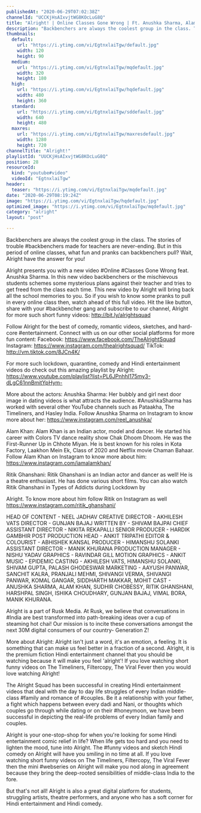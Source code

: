 ```yaml
---
publishedAt: "2020-06-29T07:02:38Z"
channelId: "UCCKjHsAIxvjtWG8KOcLuG8Q"
title: "Alright! | Online Classes Gone Wrong | Ft. Anushka Sharma, Alam Khan & Ritik Ghansani"
description: "Backbenchers are always the coolest group in the class. The stories of trouble #backbenchers made for teachers are never-ending. But in this period of online classes, what fun and pranks can backbenchers pull? Wait, Alright have the answer for you!\n\nAlright presents you with a new video #Online #Classes Gone Wrong feat. Anushka Sharma. In this new video backbenchers or the mischievous students schemes some mysterious plans against their teacher and tries to get freed from the class each time. This new video by Alright will bring back all the school memories to you. So if you wish to know some pranks to pull in every online class then, watch ahead of this full video. Hit the like button, share with your #backbencher gang and subscribe to our channel, Alright for more such short funny videos: http://bit.ly/alrightsquad\n\nFollow Alright for the best of comedy, romantic videos, sketches, and hard-core #entertainment. Connect with us on our other social platforms for more fun content: Facebook: https://www.facebook.com/TheAlrightSquad Instagram: https://www.instagram.com/thealrightsquad/ TikTok: http://vm.tiktok.com/8JCn4K/\n\nFor more such lockdown, quarantine, comedy and Hindi entertainment videos do check out this amazing playlist by Alright: https://www.youtube.com/playlist?list=PL6JPnhhI175my3-dLgC61nnBmitYpHym-\n\nMore about the actors:\nAnushka Sharma: Her bubbly and girl next door image in dating videos is what attracts the audience. #AnushkaSharma has worked with several other YouTube channels such as Pataakha, The Timeliners, and Hasley India. Follow Anushka Sharma on Instagram to know more about her: https://www.instagram.com/reel_anushka/\n\nAlam Khan: Alam Khan is an Indian actor, model and dancer. He started his career with Colors TV dance reality show Chak Dhoom Dhoom. He was the First-Runner Up in Chhote Miyan. He is best known for his roles in Kota Factory, Laakhon Mein Ek, Class of 2020 and Netflix movie Chaman Bahaar. Follow Alam Khan on Instagram to know more about him: https://www.instagram.com/iamalamkhan/\n\nRitik Ghanshani: Ritik Ghanshani is an Indian actor and dancer as well! He is a theatre enthusiast. He has done various short films. You can also watch Ritik Ghanshani in Types of Addicts during Lockdown by\n\nAlright. To know more about him follow Ritik on Instagram as well https://www.instagram.com/ritik_ghanshani/\n\nHEAD OF CONTENT - NEEL JADHAV\nCREATIVE DIRECTOR - AKHILESH VATS\nDIRECTOR - GUNJAN BAJAJ\nWRITTEN BY - SHIVAM BAJPAI\nCHIEF ASSISTANT DIRECTOR - NIKITA REKAPALLI\nSENIOR PRODUCER - HARDIK GAMBHIR\nPOST PRODUCTION HEAD - ANKIT TRIPATHI\nEDITOR & COLOURIST -  ABHISHEK KANSAL\nPRODUCER - HIMANSHU SOLANKI\nASSISTANT DIRECTOR - MANIK KHURANA\nPRODUCTION MANAGER - NISHU YADAV\nGRAPHICS - RAVINDAR GILL\nMOTION GRAPHICS - ANKIT\nMUSIC - EPIDEMIC\nCASTING - AKHILESH VATS, HIMANSHU SOLANKI, SHIVAM GUPTA, PALASH GHODESWAR\nMARKETING - AAYUSH PANWAR, SANCHIT KALRA, PRANJALI MEHMI, SHIVANGI VERMA, SHIVANGI PANWAR, KOMAL GANGAR, SIDDHARTH MAKKAR, MOHIT\nCAST - ANUSHKA SHARMA, ALAM KHAN, SUDHIR CHOBESSY,  RITIK GHANSHANI, HARSHPAL SINGH, ISHIKA CHOUDHARY, GUNJAN BAJAJ, VIMAL BORA, MANIK KHURANA.\n\nAlright is a part of Rusk Media. At Rusk, we believe that conversations in #India are best transformed into path-breaking ideas over a cup of steaming hot chai! Our mission is to incite these conversations amongst the next 30M digital consumers of our country- Generation Z!\n\nMore about Alright: Alright isn't just a word, it's an emotion, a feeling. It is something that can make us feel better in a fraction of a second. Alright, it is the premium fiction Hindi entertainment channel that you should be watching because it will make you feel 'alright'! If you love watching short funny videos on The Timeliners, Filtercopy, The Viral Fever then you would love watching Alright!\n\nThe Alright Squad has been successful in creating Hindi entertainment videos that deal with the day to day life struggles of every Indian middle-class #family and romance of #couples. Be it a relationship with your father, a fight which happens between every dadi and Nani, or thoughts which couples go through while dating or on their #honeymoon, we have been successful in depicting the real-life problems of every Indian family and couples.\n\nAlright is your one-stop-shop for when you're looking for some Hindi entertainment comic relief in life? When life gets too hard and you need to lighten the mood, tune into Alright. The #funny videos and sketch Hindi comedy on Alright will have you smiling in no time at all. If you love watching short funny videos on The Timeliners, Filtercopy, The Viral Fever then the mini #webseries on Alright will make you nod along in agreement because they bring the deep-rooted sensibilities of middle-class India to the fore.\n\nBut that's not all! Alright is also a great digital platform for students, struggling artists, theatre performers, and anyone who has a soft corner for Hindi entertainment and Hindi comedy."
thumbnails:
  default:
    url: "https://i.ytimg.com/vi/EgtnxlaiTgw/default.jpg"
    width: 120
    height: 90
  medium:
    url: "https://i.ytimg.com/vi/EgtnxlaiTgw/mqdefault.jpg"
    width: 320
    height: 180
  high:
    url: "https://i.ytimg.com/vi/EgtnxlaiTgw/hqdefault.jpg"
    width: 480
    height: 360
  standard:
    url: "https://i.ytimg.com/vi/EgtnxlaiTgw/sddefault.jpg"
    width: 640
    height: 480
  maxres:
    url: "https://i.ytimg.com/vi/EgtnxlaiTgw/maxresdefault.jpg"
    width: 1280
    height: 720
channelTitle: "Alright!"
playlistId: "UUCKjHsAIxvjtWG8KOcLuG8Q"
position: 28
resourceId:
  kind: "youtube#video"
  videoId: "EgtnxlaiTgw"
header:
  teaser: "https://i.ytimg.com/vi/EgtnxlaiTgw/mqdefault.jpg"
date: "2020-06-29T08:19:24Z"
image: "https://i.ytimg.com/vi/EgtnxlaiTgw/hqdefault.jpg"
optimized_image: "https://i.ytimg.com/vi/EgtnxlaiTgw/mqdefault.jpg"
category: "alright"
layout: "post"

---
```

Backbenchers are always the coolest group in the class. The stories of trouble #backbenchers made for teachers are never-ending. But in this period of online classes, what fun and pranks can backbenchers pull? Wait, Alright have the answer for you!

Alright presents you with a new video #Online #Classes Gone Wrong feat. Anushka Sharma. In this new video backbenchers or the mischievous students schemes some mysterious plans against their teacher and tries to get freed from the class each time. This new video by Alright will bring back all the school memories to you. So if you wish to know some pranks to pull in every online class then, watch ahead of this full video. Hit the like button, share with your #backbencher gang and subscribe to our channel, Alright for more such short funny videos: http://bit.ly/alrightsquad

Follow Alright for the best of comedy, romantic videos, sketches, and hard-core #entertainment. Connect with us on our other social platforms for more fun content: Facebook: https://www.facebook.com/TheAlrightSquad Instagram: https://www.instagram.com/thealrightsquad/ TikTok: http://vm.tiktok.com/8JCn4K/

For more such lockdown, quarantine, comedy and Hindi entertainment videos do check out this amazing playlist by Alright: https://www.youtube.com/playlist?list=PL6JPnhhI175my3-dLgC61nnBmitYpHym-

More about the actors:
Anushka Sharma: Her bubbly and girl next door image in dating videos is what attracts the audience. #AnushkaSharma has worked with several other YouTube channels such as Pataakha, The Timeliners, and Hasley India. Follow Anushka Sharma on Instagram to know more about her: https://www.instagram.com/reel_anushka/

Alam Khan: Alam Khan is an Indian actor, model and dancer. He started his career with Colors TV dance reality show Chak Dhoom Dhoom. He was the First-Runner Up in Chhote Miyan. He is best known for his roles in Kota Factory, Laakhon Mein Ek, Class of 2020 and Netflix movie Chaman Bahaar. Follow Alam Khan on Instagram to know more about him: https://www.instagram.com/iamalamkhan/

Ritik Ghanshani: Ritik Ghanshani is an Indian actor and dancer as well! He is a theatre enthusiast. He has done various short films. You can also watch Ritik Ghanshani in Types of Addicts during Lockdown by

Alright. To know more about him follow Ritik on Instagram as well https://www.instagram.com/ritik_ghanshani/

HEAD OF CONTENT - NEEL JADHAV
CREATIVE DIRECTOR - AKHILESH VATS
DIRECTOR - GUNJAN BAJAJ
WRITTEN BY - SHIVAM BAJPAI
CHIEF ASSISTANT DIRECTOR - NIKITA REKAPALLI
SENIOR PRODUCER - HARDIK GAMBHIR
POST PRODUCTION HEAD - ANKIT TRIPATHI
EDITOR & COLOURIST -  ABHISHEK KANSAL
PRODUCER - HIMANSHU SOLANKI
ASSISTANT DIRECTOR - MANIK KHURANA
PRODUCTION MANAGER - NISHU YADAV
GRAPHICS - RAVINDAR GILL
MOTION GRAPHICS - ANKIT
MUSIC - EPIDEMIC
CASTING - AKHILESH VATS, HIMANSHU SOLANKI, SHIVAM GUPTA, PALASH GHODESWAR
MARKETING - AAYUSH PANWAR, SANCHIT KALRA, PRANJALI MEHMI, SHIVANGI VERMA, SHIVANGI PANWAR, KOMAL GANGAR, SIDDHARTH MAKKAR, MOHIT
CAST - ANUSHKA SHARMA, ALAM KHAN, SUDHIR CHOBESSY,  RITIK GHANSHANI, HARSHPAL SINGH, ISHIKA CHOUDHARY, GUNJAN BAJAJ, VIMAL BORA, MANIK KHURANA.

Alright is a part of Rusk Media. At Rusk, we believe that conversations in #India are best transformed into path-breaking ideas over a cup of steaming hot chai! Our mission is to incite these conversations amongst the next 30M digital consumers of our country- Generation Z!

More about Alright: Alright isn't just a word, it's an emotion, a feeling. It is something that can make us feel better in a fraction of a second. Alright, it is the premium fiction Hindi entertainment channel that you should be watching because it will make you feel 'alright'! If you love watching short funny videos on The Timeliners, Filtercopy, The Viral Fever then you would love watching Alright!

The Alright Squad has been successful in creating Hindi entertainment videos that deal with the day to day life struggles of every Indian middle-class #family and romance of #couples. Be it a relationship with your father, a fight which happens between every dadi and Nani, or thoughts which couples go through while dating or on their #honeymoon, we have been successful in depicting the real-life problems of every Indian family and couples.

Alright is your one-stop-shop for when you're looking for some Hindi entertainment comic relief in life? When life gets too hard and you need to lighten the mood, tune into Alright. The #funny videos and sketch Hindi comedy on Alright will have you smiling in no time at all. If you love watching short funny videos on The Timeliners, Filtercopy, The Viral Fever then the mini #webseries on Alright will make you nod along in agreement because they bring the deep-rooted sensibilities of middle-class India to the fore.

But that's not all! Alright is also a great digital platform for students, struggling artists, theatre performers, and anyone who has a soft corner for Hindi entertainment and Hindi comedy.